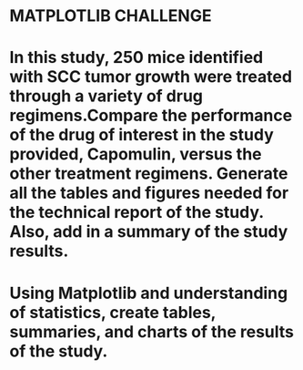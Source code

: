 # MATPLOTLIB CHALLENGE

# In this study, 250 mice identified with SCC tumor growth were treated through a variety of drug regimens.Compare the performance of the drug of interest in the study provided, Capomulin, versus the other treatment regimens. Generate all the tables and figures needed for the technical report of the study. Also, add in a summary of the study results. 

# Using Matplotlib and understanding of statistics, create tables, summaries, and charts of the results of the study. 

